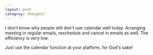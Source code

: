 ```yaml
---
layout: post
categroy: thoughts
---
```


I don't know why people still don't use calendar well today. Arranging meeting in regular emails, reschedule and cancel in emails as well. The efficiency is very low.

Just use the calendar function at your platform, for God's sake!